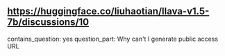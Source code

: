 ## https://huggingface.co/liuhaotian/llava-v1.5-7b/discussions/10

contains_question: yes
question_part: Why can't I generate public access URL